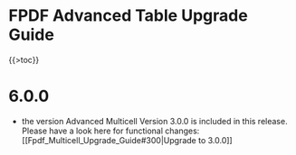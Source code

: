 # FPDF Advanced Table Upgrade Guide

{{>toc}}

# 6.0.0

 * the version Advanced Multicell Version 3.0.0 is included in this release. Please have a look here for functional changes: [[Fpdf_Multicell_Upgrade_Guide#300|Upgrade to 3.0.0]]